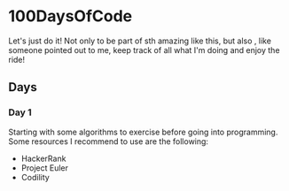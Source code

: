 # 100DaysOfCode
Let's just do it! Not only to be part of sth amazing like this, but also , like someone pointed out to me, keep track of all what I'm doing and enjoy the ride!

## Days

### Day 1
Starting with some algorithms to exercise before going into programming. Some resources I recommend to use are the following:
- HackerRank
- Project Euler
- Codility
